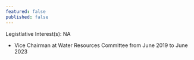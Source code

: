 ```yaml
---
featured: false
published: false
---
```

Legistlative Interest(s): NA

* Vice Chairman at Water Resources Committee from June 2019 to June 2023
